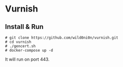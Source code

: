 # Vurnish

## Install & Run
```
# git clone https://github.com/wild0ni0n/vurnish.git
# cd vurnish
# ./gencert.sh
# docker-compose up -d
```

It will run on port 443.